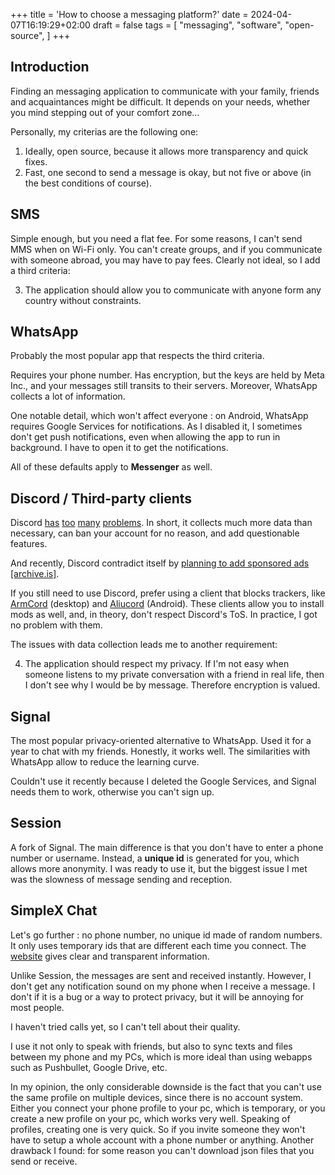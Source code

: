 +++
title = 'How to choose a messaging platform?'
date = 2024-04-07T16:19:29+02:00
draft = false
tags = [
  "messaging",
  "software",
  "open-source",
]
+++

## Introduction

Finding an messaging application to communicate with your family, friends and acquaintances might be difficult.
It depends on your needs, whether you mind stepping out of your comfort zone…

Personally, my criterias are the following one:
1. Ideally, open source, because it allows more transparency and quick fixes.
1. Fast, one second to send a message is okay, but not five or above (in the best conditions of course).

## SMS

Simple enough, but you need a flat fee. For some reasons, I can't send MMS when on Wi-Fi only. You can't create groups, and if you communicate with
someone abroad, you may have to pay fees. Clearly not ideal, so I add a third criteria:

3. The application should allow you to communicate with anyone form any country without constraints.

## WhatsApp

Probably the most popular app that respects the third criteria.

Requires your phone number. Has encryption, but the keys are held by Meta Inc., and your messages still transits to their servers. Moreover,
WhatsApp collects a lot of information.

One notable detail, which won't affect everyone : on Android, WhatsApp requires Google Services for notifications. As I disabled it, I sometimes don't
get push notifications, even when allowing the app to run in background. I have to open it to get the notifications.

All of these defaults apply to **Messenger** as well.

## Discord / Third-party clients

Discord [has](https://stallman.org/discord.html) [too](https://spyware.neocities.org/articles/discord) [many](https://usemumble.neocities.org/)
[problems](https://cadence.moe/blog/2020-06-06-why-you-shouldnt-trust-discord). In short, it collects much more data than necessary, can ban your account
for no reason, and add questionable features.

And recently, Discord contradict itself by [planning to add sponsored ads](https://alternativeto.net/news/2024/4/discord-plans-to-introduce-sponsored-ads-for-revenue-contradicting-previous-stance/)
[[archive.is]](https://archive.is/dVmGN).

If you still need to use Discord, prefer using a client that blocks trackers, like [ArmCord](https://armcord.app/) (desktop) and [Aliucord](https://aliucord.com/) (Android).
These clients allow you to install mods as well, and, in theory, don't respect Discord's ToS. In practice, I got no problem with them.

The issues with data collection leads me to another requirement:

4. The application should respect my privacy. If I'm not easy when someone listens to my private conversation with a friend in real life, then I don't
see why I would be by message. Therefore encryption is valued.

## Signal

The most popular privacy-oriented alternative to WhatsApp. Used it for a year to chat with my friends. Honestly, it works well. The similarities
with WhatsApp allow to reduce the learning curve.

Couldn't use it recently because I deleted the Google Services, and Signal needs them to work, otherwise you can't sign up.

## Session

A fork of Signal. The main difference is that you don't have to enter a phone number or username. Instead, a **unique id** is generated for you, which allows more anonymity.
I was ready to use it, but the biggest issue I met was the slowness of message sending and reception.

## SimpleX Chat

Let's go further : no phone number, no unique id made of random numbers. It only uses temporary ids that are different each time you connect.
The [website](https://simplex.chat/) gives clear and transparent information.

Unlike Session, the messages are sent and received instantly. However, I don't get any notification sound on my phone when I receive a message. I don't if it is a bug or a way to protect privacy, but it will be annoying for most people.

I haven't tried calls yet, so I can't tell about their quality.

I use it not only to speak with friends, but also to sync texts and files between my phone and my PCs, which is more ideal than using webapps such as
Pushbullet, Google Drive, etc.

In my opinion, the only considerable downside is the fact that you can't use the same profile on multiple devices, since there is no account system. 
Either you connect your phone profile to your pc, which is temporary, or you create a new profile on your pc, which works very well. Speaking of profiles,
creating one is very quick. So if you invite someone they won't have to setup a whole account with a phone number or anything. Another drawback I found: for some reason you can't download json files that you send or receive.

